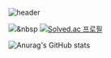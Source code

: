 ![header](https://capsule-render.vercel.app/api?type=transparent&text=INFORMATION&fontSize=90)

<img src="https://img.shields.io/badge/Java-007396?style=flat&logo=Java&logoColor=white"/></a>&nbsp
[![Solved.ac
프로필](http://mazassumnida.wtf/api/v2/generate_badge?boj=karma2)](https://solved.ac/karma2)

![Anurag's GitHub stats](https://github-readme-stats.vercel.app/api?username=karma244&hide=contribs,prs)
